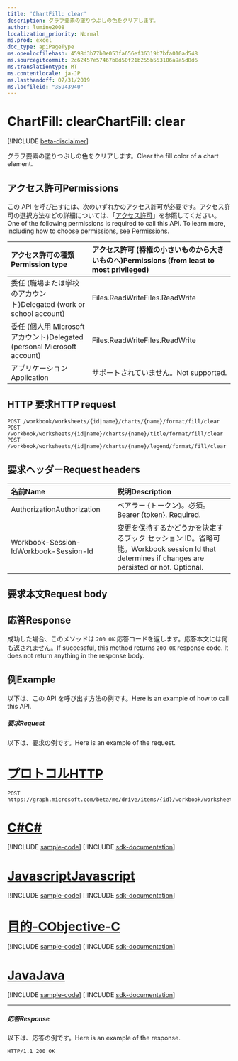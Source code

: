 ```yaml
---
title: 'ChartFill: clear'
description: グラフ要素の塗りつぶしの色をクリアします。
author: lumine2008
localization_priority: Normal
ms.prod: excel
doc_type: apiPageType
ms.openlocfilehash: 4598d3b77b0e053fa656ef36319b7bfa010ad548
ms.sourcegitcommit: 2c62457e57467b8d50f21b255b553106a9a5d8d6
ms.translationtype: MT
ms.contentlocale: ja-JP
ms.lasthandoff: 07/31/2019
ms.locfileid: "35943940"
---
```

# <a name="chartfill-clear"></a><span data-ttu-id="3c65f-103">ChartFill: clear</span><span class="sxs-lookup"><span data-stu-id="3c65f-103">ChartFill: clear</span></span>

[!INCLUDE [beta-disclaimer](../../includes/beta-disclaimer.md)]

<span data-ttu-id="3c65f-104">グラフ要素の塗りつぶしの色をクリアします。</span><span class="sxs-lookup"><span data-stu-id="3c65f-104">Clear the fill color of a chart element.</span></span>
## <a name="permissions"></a><span data-ttu-id="3c65f-105">アクセス許可</span><span class="sxs-lookup"><span data-stu-id="3c65f-105">Permissions</span></span>
<span data-ttu-id="3c65f-p101">この API を呼び出すには、次のいずれかのアクセス許可が必要です。アクセス許可の選択方法などの詳細については、「[アクセス許可](/graph/permissions-reference)」を参照してください。</span><span class="sxs-lookup"><span data-stu-id="3c65f-p101">One of the following permissions is required to call this API. To learn more, including how to choose permissions, see [Permissions](/graph/permissions-reference).</span></span>

|<span data-ttu-id="3c65f-108">アクセス許可の種類</span><span class="sxs-lookup"><span data-stu-id="3c65f-108">Permission type</span></span>      | <span data-ttu-id="3c65f-109">アクセス許可 (特権の小さいものから大きいものへ)</span><span class="sxs-lookup"><span data-stu-id="3c65f-109">Permissions (from least to most privileged)</span></span>              |
|:--------------------|:---------------------------------------------------------|
|<span data-ttu-id="3c65f-110">委任 (職場または学校のアカウント)</span><span class="sxs-lookup"><span data-stu-id="3c65f-110">Delegated (work or school account)</span></span> | <span data-ttu-id="3c65f-111">Files.ReadWrite</span><span class="sxs-lookup"><span data-stu-id="3c65f-111">Files.ReadWrite</span></span>    |
|<span data-ttu-id="3c65f-112">委任 (個人用 Microsoft アカウント)</span><span class="sxs-lookup"><span data-stu-id="3c65f-112">Delegated (personal Microsoft account)</span></span> | <span data-ttu-id="3c65f-113">Files.ReadWrite</span><span class="sxs-lookup"><span data-stu-id="3c65f-113">Files.ReadWrite</span></span>    |
|<span data-ttu-id="3c65f-114">アプリケーション</span><span class="sxs-lookup"><span data-stu-id="3c65f-114">Application</span></span> | <span data-ttu-id="3c65f-115">サポートされていません。</span><span class="sxs-lookup"><span data-stu-id="3c65f-115">Not supported.</span></span> |

## <a name="http-request"></a><span data-ttu-id="3c65f-116">HTTP 要求</span><span class="sxs-lookup"><span data-stu-id="3c65f-116">HTTP request</span></span>
<!-- { "blockType": "ignored" } -->
```http
POST /workbook/worksheets/{id|name}/charts/{name}/format/fill/clear
POST /workbook/worksheets/{id|name}/charts/{name}/title/format/fill/clear
POST /workbook/worksheets/{id|name}/charts/{name}/legend/format/fill/clear

```
## <a name="request-headers"></a><span data-ttu-id="3c65f-117">要求ヘッダー</span><span class="sxs-lookup"><span data-stu-id="3c65f-117">Request headers</span></span>
| <span data-ttu-id="3c65f-118">名前</span><span class="sxs-lookup"><span data-stu-id="3c65f-118">Name</span></span>       | <span data-ttu-id="3c65f-119">説明</span><span class="sxs-lookup"><span data-stu-id="3c65f-119">Description</span></span>|
|:---------------|:----------|
| <span data-ttu-id="3c65f-120">Authorization</span><span class="sxs-lookup"><span data-stu-id="3c65f-120">Authorization</span></span>  | <span data-ttu-id="3c65f-p102">ベアラー {トークン}。必須。</span><span class="sxs-lookup"><span data-stu-id="3c65f-p102">Bearer {token}. Required.</span></span> |
| <span data-ttu-id="3c65f-123">Workbook-Session-Id</span><span class="sxs-lookup"><span data-stu-id="3c65f-123">Workbook-Session-Id</span></span>  | <span data-ttu-id="3c65f-p103">変更を保持するかどうかを決定するブック セッション ID。省略可能。</span><span class="sxs-lookup"><span data-stu-id="3c65f-p103">Workbook session Id that determines if changes are persisted or not. Optional.</span></span>|

## <a name="request-body"></a><span data-ttu-id="3c65f-126">要求本文</span><span class="sxs-lookup"><span data-stu-id="3c65f-126">Request body</span></span>

## <a name="response"></a><span data-ttu-id="3c65f-127">応答</span><span class="sxs-lookup"><span data-stu-id="3c65f-127">Response</span></span>

<span data-ttu-id="3c65f-p104">成功した場合、このメソッドは `200 OK` 応答コードを返します。応答本文には何も返されません。</span><span class="sxs-lookup"><span data-stu-id="3c65f-p104">If successful, this method returns `200 OK` response code. It does not return anything in the response body.</span></span>

## <a name="example"></a><span data-ttu-id="3c65f-130">例</span><span class="sxs-lookup"><span data-stu-id="3c65f-130">Example</span></span>
<span data-ttu-id="3c65f-131">以下は、この API を呼び出す方法の例です。</span><span class="sxs-lookup"><span data-stu-id="3c65f-131">Here is an example of how to call this API.</span></span>
##### <a name="request"></a><span data-ttu-id="3c65f-132">要求</span><span class="sxs-lookup"><span data-stu-id="3c65f-132">Request</span></span>
<span data-ttu-id="3c65f-133">以下は、要求の例です。</span><span class="sxs-lookup"><span data-stu-id="3c65f-133">Here is an example of the request.</span></span>

# <a name="httptabhttp"></a>[<span data-ttu-id="3c65f-134">プロトコル</span><span class="sxs-lookup"><span data-stu-id="3c65f-134">HTTP</span></span>](#tab/http)
<!-- {
  "blockType": "request",
  "name": "chartfill_clear"
}-->
```http
POST https://graph.microsoft.com/beta/me/drive/items/{id}/workbook/worksheets/{id|name}/charts/{name}/format/fill/clear
```
# <a name="ctabcsharp"></a>[<span data-ttu-id="3c65f-135">C#</span><span class="sxs-lookup"><span data-stu-id="3c65f-135">C#</span></span>](#tab/csharp)
[!INCLUDE [sample-code](../includes/snippets/csharp/chartfill-clear-csharp-snippets.md)]
[!INCLUDE [sdk-documentation](../includes/snippets/snippets-sdk-documentation-link.md)]

# <a name="javascripttabjavascript"></a>[<span data-ttu-id="3c65f-136">Javascript</span><span class="sxs-lookup"><span data-stu-id="3c65f-136">Javascript</span></span>](#tab/javascript)
[!INCLUDE [sample-code](../includes/snippets/javascript/chartfill-clear-javascript-snippets.md)]
[!INCLUDE [sdk-documentation](../includes/snippets/snippets-sdk-documentation-link.md)]

# <a name="objective-ctabobjc"></a>[<span data-ttu-id="3c65f-137">目的-C</span><span class="sxs-lookup"><span data-stu-id="3c65f-137">Objective-C</span></span>](#tab/objc)
[!INCLUDE [sample-code](../includes/snippets/objc/chartfill-clear-objc-snippets.md)]
[!INCLUDE [sdk-documentation](../includes/snippets/snippets-sdk-documentation-link.md)]

# <a name="javatabjava"></a>[<span data-ttu-id="3c65f-138">Java</span><span class="sxs-lookup"><span data-stu-id="3c65f-138">Java</span></span>](#tab/java)
[!INCLUDE [sample-code](../includes/snippets/java/chartfill-clear-java-snippets.md)]
[!INCLUDE [sdk-documentation](../includes/snippets/snippets-sdk-documentation-link.md)]

---


##### <a name="response"></a><span data-ttu-id="3c65f-139">応答</span><span class="sxs-lookup"><span data-stu-id="3c65f-139">Response</span></span>
<span data-ttu-id="3c65f-140">以下は、応答の例です。</span><span class="sxs-lookup"><span data-stu-id="3c65f-140">Here is an example of the response.</span></span> 
<!-- {
  "blockType": "response",
  "truncated": true,
  "@odata.type": "microsoft.graph.none"
} -->
```http
HTTP/1.1 200 OK
```

<!-- uuid: 8fcb5dbc-d5aa-4681-8e31-b001d5168d79
2015-10-25 14:57:30 UTC -->
<!--
{
  "type": "#page.annotation",
  "description": "ChartFill: clear",
  "keywords": "",
  "section": "documentation",
  "tocPath": "",
  "suppressions": [
  ]
}
-->

